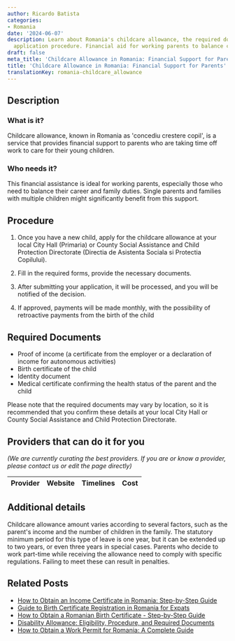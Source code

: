 ```yaml
---
author: Ricardo Batista
categories:
- Romania
date: '2024-06-07'
description: Learn about Romania's childcare allowance, the required documents, and
  application procedure. Financial aid for working parents to balance career and family.
draft: false
meta_title: 'Childcare Allowance in Romania: Financial Support for Parents'
title: 'Childcare Allowance in Romania: Financial Support for Parents'
translationKey: romania-childcare_allowance
---
```


## Description
### What is it?
Childcare allowance, known in Romania as 'concediu crestere copil', is a service that provides financial support to parents who are taking time off work to care for their young children. 

### Who needs it?
This financial assistance is ideal for working parents, especially those who need to balance their career and family duties. Single parents and families with multiple children might significantly benefit from this support.

## Procedure

1. Once you have a new child, apply for the childcare allowance at your local City Hall (Primaria) or County Social Assistance and Child Protection Directorate (Directia de Asistenta Sociala si Protectia Copilului).

2. Fill in the required forms, provide the necessary documents.

3. After submitting your application, it will be processed, and you will be notified of the decision.

4. If approved, payments will be made monthly, with the possibility of retroactive payments from the birth of the child

## Required Documents
- Proof of income (a certificate from the employer or a declaration of income for autonomous activities)
- Birth certificate of the child
- Identity document
- Medical certificate confirming the health status of the parent and the child

Please note that the required documents may vary by location, so it is recommended that you confirm these details at your local City Hall or County Social Assistance and Child Protection Directorate.

## Providers that can do it for you

_(We are currently curating the best providers. If you are or know a provider, please contact us or edit the page directly)_

| Provider        |     Website     |     Timelines    |       Cost      |
| --------------- | --------------- |  :-------------: | :-------------: |

## Additional details
Childcare allowance amount varies according to several factors, such as the parent's income and the number of children in the family. The statutory minimum period for this type of leave is one year, but it can be extended up to two years, or even three years in special cases. Parents who decide to work part-time while receiving the allowance need to comply with specific regulations. Failing to meet these can result in penalties.


## Related Posts

- [How to Obtain an Income Certificate in Romania: Step-by-Step Guide](https://tramitit.com/guides/romania/income_certificate/)
- [Guide to Birth Certificate Registration in Romania for Expats](https://tramitit.com/guides/romania/birth_certificate_registration_for_expats/)
- [How to Obtain a Romanian Birth Certificate - Step-by-Step Guide](https://tramitit.com/guides/romania/birth_certificate/)
- [Disability Allowance: Eligibility, Procedure, and Required Documents](https://tramitit.com/guides/romania/disability_allowance/)
- [How to Obtain a Work Permit for Romania: A Complete Guide](https://tramitit.com/guides/romania/work_permit_application_for_expats/)